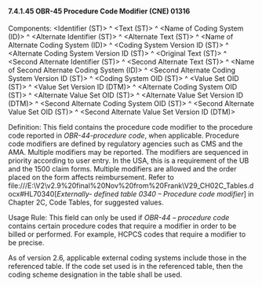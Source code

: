 #### 7.4.1.45 OBR-45 Procedure Code Modifier (CNE) 01316

Components: &lt;Identifier (ST)> ^ &lt;Text (ST)> ^ &lt;Name of Coding System (ID)> ^ &lt;Alternate Identifier (ST)> ^ &lt;Alternate Text (ST)> ^ &lt;Name of Alternate Coding System (ID)> ^ &lt;Coding System Version ID (ST)> ^ &lt;Alternate Coding System Version ID (ST)> ^ &lt;Original Text (ST)> ^ &lt;Second Alternate Identifier (ST)> ^ &lt;Second Alternate Text (ST)> ^ &lt;Name of Second Alternate Coding System (ID)> ^ &lt;Second Alternate Coding System Version ID (ST)> ^ &lt;Coding System OID (ST)> ^ &lt;Value Set OID (ST)> ^ &lt;Value Set Version ID (DTM)> ^ &lt;Alternate Coding System OID (ST)> ^ &lt;Alternate Value Set OID (ST)> ^ &lt;Alternate Value Set Version ID (DTM)> ^ &lt;Second Alternate Coding System OID (ST)> ^ &lt;Second Alternate Value Set OID (ST)> ^ &lt;Second Alternate Value Set Version ID (DTM)>

Definition: This field contains the procedure code modifier to the procedure code reported in _OBR-44-procedure code_, when applicable. Procedure code modifiers are defined by regulatory agencies such as CMS and the AMA. Multiple modifiers may be reported. The modifiers are sequenced in priority according to user entry. In the USA, this is a requirement of the UB and the 1500 claim forms. Multiple modifiers are allowed and the order placed on the form affects reimbursement. Refer to file:///E:\V2\v2.9%20final%20Nov%20from%20Frank\V29_CH02C_Tables.docx#HL70340[_Externally- defined table 0340 – Procedure code modifier_] in Chapter 2C, Code Tables, for suggested values.

Usage Rule: This field can only be used if _OBR-44 – procedure code_ contains certain procedure codes that require a modifier in order to be billed or performed. For example, HCPCS codes that require a modifier to be precise.

As of version 2.6, applicable external coding systems include those in the referenced table. If the code set used is in the referenced table, then the coding scheme designation in the table shall be used.
